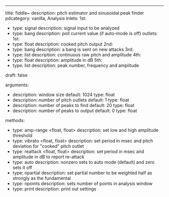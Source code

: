 ---
title: fiddle~
description: pitch estimator and sinusoidal peak finder
pdcategory: vanilla, Analysis
inlets:
  1st:
  - type: signal
    description: signal input to be analyzed
  - type: bang
    description: poll current value (if auto-mode is off)
outlets:
  1st:
  - type: float
    description: cooked pitch output
  2nd:
  - type: bang
    description: a bang is sent on new attacks
  3rd:
  - type: list
    description: continuous raw pitch and amplitude
  4th:
  - type: float
    description: amplitude in dB
  5th:
  - type: list
    description: peak number, frequency and amplitude

draft: false

arguments:
- description: window size
  default: 1024
  type: float
- description: number of pitch outlets
  default: 1
  type: float
- description: number of peaks to find
  default: 20
  type: float
- description: number of peaks to output
  default: 0
  type: float

methods:
- type: amp-range <float, float>
  description: set low and high amplitude threshold
- type: vibrato <float, float>
  description: set period in msec and pitch deviation for "cooked" pitch outlet
- type: reattack <float, float>
  description: set period in msec and amplitude in dB to report re-attack
- type: auto <float>
  description: nonzero sets to auto mode (default) and zero sets it off
- type: npartial <float>
  description: set partial number to be weighted half as strongly as the fundamental
- type: npoints <float>
  description: sets number of points in analysis window
- type: print <float>
  description: print out settings

